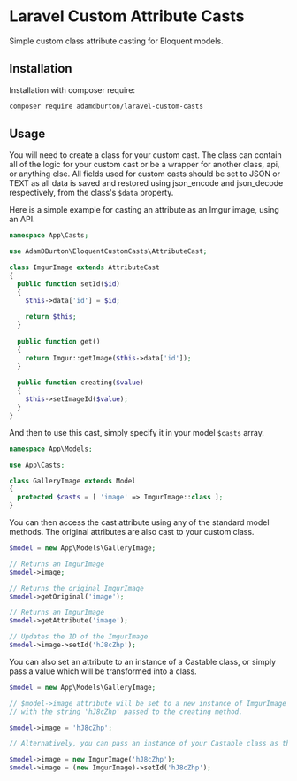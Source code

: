 # Laravel Custom Attribute Casts

Simple custom class attribute casting for Eloquent models.

## Installation

Installation with composer require:

```sh
composer require adamdburton/laravel-custom-casts
```

## Usage

You will need to create a class for your custom cast. The class can contain all of the logic for your custom
cast or be a wrapper for another class, api, or anything else. All fields used for custom casts should be set to JSON
or TEXT as all data is saved and restored using json_encode and json_decode respectively, from the class's `$data` property.

Here is a simple example for casting an attribute as an Imgur image, using an API.

```php
namespace App\Casts;

use AdamDBurton\EloquentCustomCasts\AttributeCast;

class ImgurImage extends AttributeCast
{  
  public function setId($id)
  {
    $this->data['id'] = $id;
    
    return $this;
  }
  
  public function get()
  {
    return Imgur::getImage($this->data['id']);
  }
  
  public function creating($value)
  {
    $this->setImageId($value);
  }
}
```

And then to use this cast, simply specify it in your model `$casts` array.

```php
namespace App\Models;

use App\Casts;

class GalleryImage extends Model
{
  protected $casts = [ 'image' => ImgurImage::class ];
}
```

You can then access the cast attribute using any of the standard model methods. The original attributes are also cast to
your custom class.

```php
$model = new App\Models\GalleryImage;

// Returns an ImgurImage
$model->image;

// Returns the original ImgurImage
$model->getOriginal('image');

// Returns an ImgurImage
$model->getAttribute('image');

// Updates the ID of the ImgurImage
$model->image->setId('hJ8cZhp');
```

You can also set an attribute to an instance of a Castable class, or simply pass a value which will be transformed into
a class.

```php
$model = new App\Models\GalleryImage;

// $model->image attribute will be set to a new instance of ImgurImage
// with the string 'hJ8cZhp' passed to the creating method.

$model->image = 'hJ8cZhp';

// Alternatively, you can pass an instance of your Castable class as the attribute.

$model->image = new ImgurImage('hJ8cZhp');
$model->image = (new ImgurImage)->setId('hJ8cZhp');
```